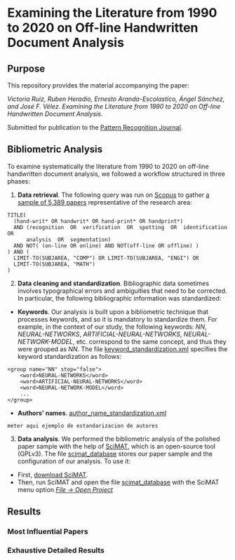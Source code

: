 # Examining the Literature from 1990 to 2020 on Off-line Handwritten Document Analysis

## Purpose

This repository provides the material accompanying the paper:

*Victoria Ruiz, Ruben Heradio, Ernesto Aranda-Escolastico, Ángel Sánchez, and José F. Vélez. Examining the Literature from 1990 to 2020 on Off-line Handwritten Document Analysis.*

Submitted for publication to the [Pattern Recognition Journal](https://www.journals.elsevier.com/pattern-recognition).

## Bibliometric Analysis

To examine systematically the literature from 1990 to 2020 on off-line handwritten document analysis, we followed a workflow structured in three phases:

1. **Data retrieval**. The following query was run on [Scopus](https://www.scopus.com/) to gather [a sample of 5,389 papers](https://github.com/rheradio/OfflineHandwrittenDocumentAnalysis/tree/main/scopus_raw_data) representative of the research area:
```
TITLE(
  (hand-writ* OR handwrit* OR hand-print* OR handprint*)
  AND (recognition  OR  verification  OR  spotting  OR  identification  OR  
      analysis  OR  segmentation)
  AND NOT( (on-line OR online) AND NOT(off-line OR offline) )
) AND (
  LIMIT-TO(SUBJAREA, "COMP") OR LIMIT-TO(SUBJAREA, "ENGI") OR
  LIMIT-TO(SUBJAREA, "MATH")
)
```

2. **Data cleaning and standardization**. Bibliographic data sometimes involves typographical errors and ambiguities that need to be corrected. In particular, the following bibliographic information was standardized:

  * **Keywords**. Our analysis is built upon a bibliometric technique that processes keywords, and so it is mandatory to standardize them. For example, in the context of our study, the following keywords: *NN*, *NEURAL-NETWORKS*, *ARTIFICIAL-NEURAL-NETWORKS*, *NEURAL-NETWORK-MODEL*, etc. correspond to the same concept, and thus they were grouped as *NN*. The file [keyword_standardization.xml](https://github.com/rheradio/OfflineHandwrittenDocumentAnalysis/blob/main/standardization/keyword_standardization.xml) specifies the keyword standardization as follows: 
  ```
  <group name="NN" stop="false">
      <word>NEURAL-NETWORKS</word>
      <word>ARTIFICIAL-NEURAL-NETWORKS</word>
      <word>NEURAL-NETWORK-MODEL</word>
      ...
  </group>
  ```
  
  * **Authors' names**. 
[author_name_standardization.xml](https://github.com/rheradio/OfflineHandwrittenDocumentAnalysis/blob/main/standardization/author_name_standardization.xml)
  ```
meter aqui ejemplo de estandarizacion de autores
  ```
  
3. **Data analysis**. We performed the bibliometric analysis of the polished paper sample with the help of [SciMAT](https://sci2s.ugr.es/scimat/), which is an open-source tool (GPLv3). The file [scimat_database](https://github.com/rheradio/OfflineHandwrittenDocumentAnalysis/blob/main/scimat_database/scimat_database) stores our paper sample and the configuration of our analysis. To use it:

  * First, [download SciMAT](https://sci2s.ugr.es/scimat/download.html).
  * Then, run SciMAT and open the file [scimat_database](https://github.com/rheradio/OfflineHandwrittenDocumentAnalysis/blob/main/scimat_database/scimat_database) with the SciMAT menu option [*File -> Open Project*](https://sci2s.ugr.es/scimat/software/v1.01/SciMAT-v1.0-userGuide.pdf)

## Results

### Most Influential Papers

### Exhaustive Detailed Results



